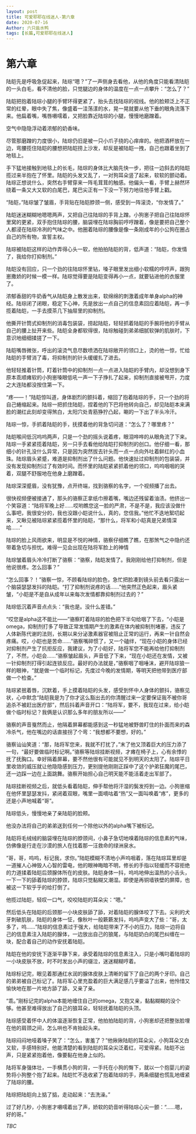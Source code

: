 ```yaml
---
layout: post
title: 可爱耶耶在线迷人-第六章
date: 2020-07-16
Author: 六只盐水鸭
tags: [长篇,可爱耶耶在线迷人]
---
```


# 第六章

  陆皑先是呼吸急促起来，陆琮“嗯？”了一声侧身去看他，从他的角度只能看清陆皑的一头白毛，看不清他的脸，只觉腿边的身体的温度在一点一点攀升：“怎么了？”

  陆皑把抱着陆琮小腿的手臂环得更紧了，抬头去找陆琮的视线。他的脸颊泛上不正常的红晕，眼中失了焦，像盛着一洼荡漾的水，晃一晃就要从他下垂的眼角流落下来。他扁着嘴，嘴唇嗫嚅着，又把脸靠近陆琮的小腿，慢慢地磨蹭着。

  空气中隐隐浮动着浓郁的奶香味。

  尽管那磨蹭的力度很小，陆琮仍旧是被一只小爪子挠的心痒痒的。他把酒杯放在一边，弯腰揽住陆皑的腰想把陆皑捞上沙发，却反是被陆皑一拽，自己也跟着坐到了地毯上。

  手下猛地接触到地毯上的长毛，陆琮的身体比大脑先快一步，把往一边斜去的陆皑揽过来半抱在了怀里。陆皑的头发又乱了，一对狗耳朵竖了起来，软软的颤动着。陆琮正想说什么，突然右手臂穿来一阵毛茸茸的触感。他偏头一看，手臂上赫然环绕着一条又大又软的白尾巴，尾巴尖正有一下没一下努力地往他手臂上戳。

  “陆皑，”陆琮皱了皱眉，手背贴在陆皑脖颈一侧，感受到一阵滚烫，“你发情了。”

  陆皑迷迷糊糊地嗯嗯两声，又把自己往陆琮的手背上蹭。小狗崽子把自己往陆琮怀里窝的更紧，双手抱住陆琮的腰，脑袋埋在陆琮胸前哼哼蹭着，像是要把自己整个人都浸在陆琮冷冽的气味之中。他圈着陆琮的腰像是像一条刚成年的小公狗在圈占自己的所有物，宣誓主权。

  陆琮被陆皑这样的动作弄得心头一软，他拍拍陆皑的背，低声道：“陆皑，你发情了，我给你打抑制剂。”

  陆皑没有回应，只一个劲的往陆琮怀里钻，嗓子眼里发出细小软糯的哼哼声，跟狗崽撒娇的时候一模一样。陆琮觉得要是陆皑变得再小一点，就要钻进他的衣服里了。

  浓郁香甜的牛奶香气从陆皑身上散发出来，软绵绵的刺激着成年单身alpha的神经。陆琮闭了闭眼，稳定下心神，先是放出一点自己的信息素回应着陆皑，再一手揽着陆皑，一手去摸茶几下抽屉里的抑制剂。

  他撕开针筒式抑制剂的消毒包装袋，捞起陆皑，轻轻抓着陆皑的手腕将他的手臂从自己的腰上扯开来些。陆皑全身都软得很，陆琮触碰到弟弟细腻软弹的肌肤时，下意识地细细揉搓了一下。

  陆皑嘴唇微张，呼出的滚烫气息尽数喷洒在陆琮敞开的领口上，烫的他一惊，忙给陆皑的手臂消了毒，将抑制剂的针头缓缓扎了进去。

  他轻轻推着针筒，盯着针筒中的抑制剂一点一点进入陆皑的手臂内，却没想到身下原本乖顺瘫软的小狗崽嗓眼低吼一声一下子挣扎了起来，抑制剂直接被甩开，力度之大连陆都没按住第一下。

  “疼——！”陆皑惊叫道，身体剧烈的颤抖着，缩回了抱着陆琮的手，只一个劲的将自己蜷缩起来。陆琮一把抓住陆皑，捏着他的下巴将他转向自己，却见陆皑本来满脸的潮红此刻却变得煞白，太阳穴处青筋狰狞凸起，唰的一下出了半头冷汗。

  陆琮一惊，手抓着陆皑的手，抚摸着他的背急切问道：“怎么了？哪里疼？”

  陆皑喉间低沉呜呜两声，只是一个劲的摇头说着疼，眼泪哗哗的从眼角流了下来。陆琮一手紧紧揽着陆皑，另一只手去看他给陆皑打抑制剂的创口。他仔细一看，那细小的针孔没什么异常，只是因为突然拔去针头而一点一点向外吐着鲜红的小血珠。陆琮眉头紧蹙，难道是抑制剂出了什么问题。他快速扯过抑制剂的包装袋，并没有发现抑制剂过了有效时间。而怀里的陆皑紧紧抓着他的领口，呜呜咽咽的哭着，双腿不舒服地在他身上磨蹭着。

  陆琮深深蹙眉，没有犹豫，点开终端，找到骆察的名字，一个视频播了出去。

  很快视频便被接通了，那头的骆察正拿纸巾擦着嘴，嘴边还残留着油渍。他挤出一个笑容道：“陆将军晚上好……哎哟瞧您这一脸的严肃，不是不是，我应该没做什么事吧，我很安分的，我也没跟小皑说什么，真的，您信我。”他忙不迭地絮叨起来，又瞅见被陆琮紧紧揽着怀里的陆皑，“那什么，将军和小皑真是兄弟情深哈……”

  陆琮的脸上风雨欲来，明显是不悦的神情，骆察仔细瞧了瞧，在那煞气之中隐约还带着急切与担忧。难得一见会出现在陆将军脸上的神情

  陆琮皱着眉头冷冷打断了骆察：“骆察，陆皑发情了。我刚刚给他打抑制剂，但是他说很疼。怎么回事？”

  “怎么回事？！”骆察一惊，不顾看陆琮的脸色，急忙把脸凑到镜头前去看只露出一个脑袋瑟瑟发抖的陆皑。“打了抑制剂说疼的话……”他突然正色起来，眉头紧皱，“小皑是不是自从成年以来每次发情都靠抑制剂过去的？”

  陆琮低沉着声音点点头：“我也是。没什么差错。”

  “哎您是alpha这不能比——”骆察盯着陆琮的脸色把下半句给咽了下去，“小皑是omega，抑制剂打多了导致正常发情期产生的激素在体内被抑制剂堵塞，违反了人体新陈代谢的法则，长期以来分泌激素器官被阻止正常的运行，再来一针自然会疼痛。哎，小皑也是苦命……”骆察嘴碎惯了，又一个磕绊，“现在小皑的身体已经对抑制剂产生了抗拒反应，我建议，为了小皑好，陆将军您不能再给他打抑制剂了，不然，小皑会……”骆察皱起眉头，声音低了下来，“现在小皑还在发情，又被一针抑制剂打得引起连锁反应。最好的办法就是，”骆察咽了咽唾沫，避开陆琮狼一样的眼神，“就是做一个临时标记，先度过今晚的发情期，等明天把他带到医疗部做一个检查。”

  陆琮紧抿着唇，沉默着，手上摸着陆皑的头发，感受到怀中人身体的颤抖，骆察见状，心中默念“陆皑我是为了你才这么豁出去的你清醒过来一定要保证我不被你哥追杀不被赶出医疗部”，然后抖着声音开口：“陆将军，要不，我现在过来，给小皑做个临时标记？我俩是认识那么多年的朋友所以——”

  骆察的声音戛然而止，他隔着屏幕都能感到这一秒猛地被野兽盯住的扑面而来的森冷杀气，他在嘴边的话直接拐了个弯：“我想都不要想，好的。”

  骆察讪讪笑道：“那，陆将军您来，我就不打扰了，”末了他又顶着巨大的压力添了一句，“最好要做临时标记啊。”骆察等陆琮挂断视频，才瘫在椅子上，心有余悸的抚了抚胸口。幸好隔着屏幕，要不然他很有可能就见不到明天的太阳了。陆琮平日里收敛的威压就让他隐隐感到压力，更别提他刚刚正踩中了这个护弟狂魔的尾巴，还一边踩一边在上面跳舞。骆察开始担心自己明天能不能活着走出军部了。

  陆琮挂断视频之后，就低头看着陆皑，伸手帮他将汗湿的鬓发捋到一边。小狗崽缩在他怀里瑟瑟发抖，紧闭着双眼，嘴里一面嘀咕着“热”又一面叫唤着“疼”，更多的还是小声地喊着“哥”。

  陆琮低头，慢慢地亲了亲陆皑的脸颊。

  他没办法将自己的弟弟送到任何一个除他以外的alpha嘴下被标记。

  陆皑将毛绒绒的脑袋埋在陆琮的脖颈间，小鼻子急切地嗅着陆琮的信息素的气味，仿佛像是行走在沙漠的旅人在找着那一汪救命的绿洲泉水。

  “哥，哥，呜呜，标记我，求你。”陆皑模糊不清地小声呜咽着，落在陆琮耳里却是一道摧人心神毁人心智的雷电，他的眼神晦暗不明，修长的手指以轻缓而不容拒绝的力道揉着陆皑后颈腺体所在的皮肤。陆皑身体一抖，呜呜地伸出温热的小舌头，一下一下的舔着陆琮的脖颈，陆琮只觉黏糊又潮湿。即使是再铜墙铁壁的屏障，也被这一下软乎乎的给打倒了。

  他揽过陆皑，轻叹一口气，咬咬陆皑的耳朵尖：“嗯。”

  然后低头在陆皑的后颈那一小块皮肤舔了舔，对着陆皑的腺体咬了下去。尖利的犬牙刺破肌肤，陆皑的身体一怔，像秋叶一般簌簌发抖，呜呜声变大了些：“哥，太多了，呜……”陆琮的信息素过于强大，给陆皑带来了不小的压力，陆琮一边将自己的信息素注入陆皑的腺体，一边放出自己的狼尾，与陆皑奶白的尾巴纠缠在一块，配合着自己的动作安抚着陆皑。

  陆皑在他的安抚下逐渐平静下来，承受着陆琮的信息素注入，只是小嘴叼着陆琮的一小块皮肤不放，时不时发出小声的缀泣，迷迷糊糊哼着。

  陆琮标记完，眼见着那通红水润的腺体皮肤上清晰的留下了自己的两个牙印。自己的弟弟被自己标记了。陆将军心里充盈着的巨大满足感几乎要溢了出来，他怜惜又愉快地在那一片地方舔了舔，又亲了亲。

  “乖。”刚标记完的alpha本能地缠住自己的omega，又抱又亲，黏黏糊糊的没个够。他甚至难得放出了自己的狼耳朵，轻轻抚着陆皑的头顶。

  陆琮感受着怀中人的体温逐渐恢复正常，他拍拍陆皑的背，小狗崽却还把整张脸埋在他的肩颈之间，怎么哄也不肯抬起头来。

  陆琮闷闷地哑着嗓子笑了：“怎么，害羞了？”他揪揪陆皑的耳朵尖，小狗耳朵又白又软，手感特别好。他能清楚的看到陆皑的耳朵尖泛着红，可爱得紧。陆皑不出声，只是紧紧抱着他，像要黏在他身上似的。

  陆将军身强体壮，一手横贯小狗的背，一手托在小狗的臀下，就以一个抱婴儿的姿势将小狗整个抱了起来。陆皑忙不迭收紧了抱着陆琮的手，两条细腿也慌乱地缠紧了陆琮的腰。

  陆琮把陆皑向上掂了掂，走动起来：“去洗澡。”

  过了好几秒，小狗崽才嗫嚅着出了声，娇软的奶音听得陆琮心尖一颤：“……嗯，好的哥。”

*TBC*